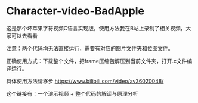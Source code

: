 # Character-video-BadApple
这是那个坏苹果字符视频C语言实现版，使用方法我在B站上录制了相关视频，大家可以去看看

注意：两个代码均无法直接运行，需要有对应的图片文件夹和位图文件。

正确使用方式：下载整个文件，把frame压缩包解压到当前文件夹，打开.c文件编译运行。

具体使用方法请移步 https://www.bilibili.com/video/av36020048/

这个链接有：一个演示视频 + 整个代码的解读与原理分析
